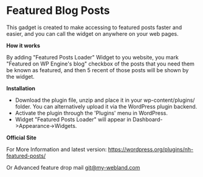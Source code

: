 # Featured Blog Posts

This gadget is created to make accessing to featured posts faster and easier, and you can call the widget on anywhere on your web pages.

**How it works**

By adding "Featured Posts Loader" Widget to you website, you mark "Featured on WP Engine's blog" checkbox of the posts that you need them be known as featured, and then 5 recent of those posts will be shown by the widget.

**Installation**

* Download the plugin file, unzip and place it in your wp-content/plugins/ folder. You can alternatively upload it via the WordPress plugin backend.
* Activate the plugin through the 'Plugins' menu in WordPress.
* Widget "Featured Posts Loader" will appear in Dashboard->Appearance->Widgets.

**Official Site**

For More Information and latest version: 
https://wordpress.org/plugins/nh-featured-posts/

Or Advanced feature drop mail git@my-webland.com
